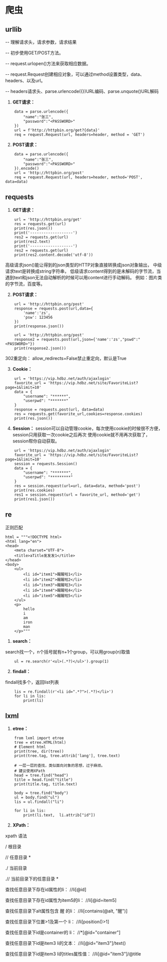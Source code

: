 # 爬虫

## urllib
-- 理解请求头，请求参数，请求结果

-- 初步使用GET/POST方法。

-- request.urlopen()方法来获取相应数据。

-- request.Request创建相应对象，可以通过method设置类型，data、headers、以及url。 

-- headers请求头、parse.urlencode({})URL编码、parse.unquote()URL解码

1. **GET请求：**



```
    data = parse.urlencode({
        "name":"张三",
        "password":"<PASSWORD>"
    })
    url = f'http://httpbin.org/get?{data}'
    req = request.Request(url, headers=header, method = 'GET')
```


2. **POST请求：**


    
```
    data = parse.urlencode({
        "name":"张三",
        "password":"<PASSWORD>"
    }).encode()
    url = 'http://httpbin.org/post'
    req = request.Request(url, headers=header, method='POST', data=data)
```



## requests

1. **GET请求：**



```
    url = 'http://httpbin.org/get'
    res = requests.get(url)
    print(res.json())
    print('-------------------')
    res2 = requests.get(url)
    print(res2.text)
    print('-------------------')
    res2 = requests.get(url)
    print(res2.content.decode('utf-8'))
```


高级请求json()能让得到的json类型的HTTP对象直接转换成json对象输出，
中级请求text是转换成string字符串，
低级请求content得到的是未解码的字节流，当遇到text和json无法自动解析的时候可以用content进行手动解码。
例如：图片类的字节流，百度等。

2. **POST请求：**



```
    url = 'http://httpbin.org/post'
    response = requests.post(url,data={
        'name':'zs',
        'psw': 123456
    })
    print(response.json())
    
    url = 'http://httpbin.org/post'
    response2 = requests.post(url,json={'name':'zs',"pswd":"<PASSWORD>"})
    print(response2.json())
```


302重定向：
allow_redirects=False禁止重定向，默认是True

3. **Cookie：**



```
    url = 'https://vip.hdbz.net/auth/ajaxlogin'
    favorite_url = 'https://vip.hdbz.net/site/FavoriteList?page=1&limit=10'
    data = {
        "username": "******",
        "userpwd": "*******"
    }
    response = requests.post(url, data=data)
    res = requests.get(favorite_url,cookies=response.cookies)
    print(res.json())
```



4. **Session：**
session可以自动管理cookie，每次使用cookie的时候很不方便，session只用获取一次cookie之后再次
使用cookie就不用再次获取了，session帮你自动获取。


    
```
    url = 'https://vip.hdbz.net/auth/ajaxlogin'
    favorite_url = 'https://vip.hdbz.net/site/FavoriteList?page=1&limit=10'
    session = requests.Session()
    data = {
        "username": "*******",
        "userpwd": "*********"
    }
    res = session.request(url=url, data=data, method='post')
    print(res.cookies)
    res1 = session.request(url = favorite_url, method='get')
    print(res1.json())
```
## re
正则匹配

```
html = """<!DOCTYPE html>
<html lang="en">
<head>
    <meta charset="UTF-8">
    <title>aTitle发发发1</title>
</head>
<body>
    <ul>
        <li id="item1">醒醒啦1</li>
        <li id="item2">醒醒啦2</li>
        <li id="item3">醒醒啦3</li>
        <li id="item4">醒醒啦4</li>
        <li id="item5">醒醒啦5</li>
    </ul>
    <p>
        hello
        i
        am
        iron
        man
    </p>"""
```    
1. **search：**

search找一个，n个括号就有n+1个group，可以用group(n)取值

```
    ul = re.search(r'<ul>(.*?)</ul>').group(1)
```

2. **findall：**

findall找多个，返回list列表

```
    lis = re.findall(r'<li id=".*?">(.*?)</li>')
    for li in lis:
        print(li)
```


## lxml
1. **etree：**
```
    from lxml import etree
    tree = etree.HTML(html)
    # Element html
    print(tree, dir(tree))
    print(tree.tag, tree.attrib['lang'], tree.text)
    
    # 一层一层的查找，类似面向对象的思想，过于麻烦。
    # 建议使用XPath
    head = tree.find("head")
    title = head.find("title")
    print(title.tag, title.text)
    
    body = tree.find("body")
    ul = body.find("ul")
    lis = ul.findall("li")
    
    for li in lis:
        print(li.text,  li.attrib["id"])
```
2. **XPath：**

xpath 语法

/ 根目录

// 任意目录 *

./ 当前目录

.// 当前目录下的任意目录 *

查找任意目录下存在id属性的li：
//li[@id]

查找任意目录下存在id属性为item5的li：
//li[@id=item5]

查找任意目录下alt属性包含 醒 的li：
//li[contains(@alt, "醒")]

查找任意目录下位置>1及第一个 li：
//li[position()>1]

查找任意目录下id是container的 li：
//*[@id="container"]

查找任意目录下id是item3 li的文本：
//li[@id="item3"]/text()

查找任意目录下id是item3 li的titles属性值：
//li[@id="item3"]/@title